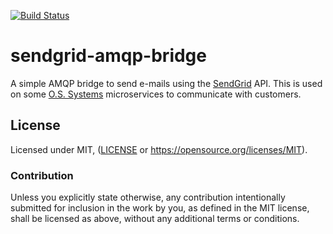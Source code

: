 [![Build Status](https://travis-ci.org/OSSystems/sendgrid-amqp-bridge.svg?branch=master)](https://travis-ci.org/OSSystems/sendgrid-amqp-bridge.svg)

# sendgrid-amqp-bridge

A simple AMQP bridge to send e-mails using the
[SendGrid](https://sendgrid.com/) API. This is used on some
[O.S. Systems](https://ossystems.com.br) microservices to communicate
with customers.

## License

Licensed under MIT, ([LICENSE](LICENSE) or https://opensource.org/licenses/MIT).

### Contribution

Unless you explicitly state otherwise, any contribution intentionally
submitted for inclusion in the work by you, as defined in the MIT
license, shall be licensed as above, without any additional terms or
conditions.

